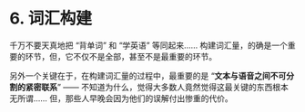 # 6. 词汇构建

千万不要天真地把 “背单词” 和 “学英语” 等同起来…… 构建词汇量，的确是一个重要的环节，但，它不仅不是全部，甚至不是最重要的环节。

另外一个关键在于，在构建词汇量的过程中，最重要的是 “**文本与语音之间不可分割的紧密联系**” —— 不知道为什么，觉得大多数人竟然觉得这最关键的东西根本无所谓…… 但，那些人早晚会因为他们的误解付出惨重的代价。

